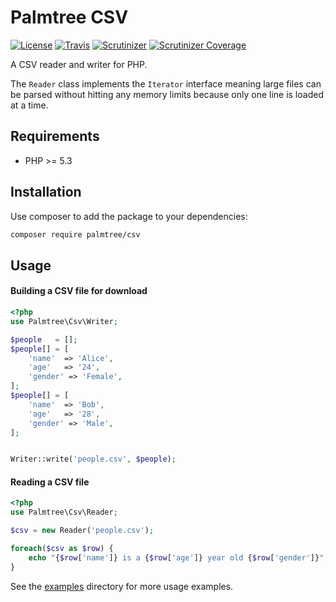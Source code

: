 # Palmtree CSV

[![License](http://img.shields.io/packagist/l/palmtree/canonical-url-bundle.svg)](LICENSE)
[![Travis](https://img.shields.io/travis/palmtreephp/csv.svg)](https://travis-ci.org/palmtreephp/csv)
[![Scrutinizer](https://img.shields.io/scrutinizer/g/palmtreephp/csv.svg)](https://scrutinizer-ci.com/g/palmtreephp/csv/)
[![Scrutinizer Coverage](https://img.shields.io/scrutinizer/coverage/g/palmtreephp/csv.svg)](https://scrutinizer-ci.com/g/palmtreephp/csv/)

A CSV reader and writer for PHP.

The `Reader` class implements the `Iterator` interface meaning large files can be parsed
without hitting any memory limits because only one line is loaded at a time.

## Requirements
* PHP >= 5.3

## Installation

Use composer to add the package to your dependencies:
```bash
composer require palmtree/csv
```

## Usage

#### Building a CSV file for download

```php
<?php
use Palmtree\Csv\Writer;

$people   = [];
$people[] = [
    'name'  => 'Alice',
    'age'   => '24',
    'gender' => 'Female',
];
$people[] = [
    'name'  => 'Bob',
    'age'   => '28',
    'gender' => 'Male',
];


Writer::write('people.csv', $people);
```

#### Reading a CSV file
```php
<?php
use Palmtree\Csv\Reader;

$csv = new Reader('people.csv');

foreach($csv as $row) {
	echo "{$row['name']} is a {$row['age']} year old {$row['gender']}";
}
```

See the [examples](examples) directory for more usage examples.

